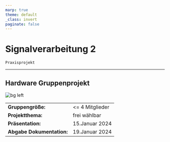 ```yaml
---
marp: true
theme: default
_class: invert
paginate: false         
---
```



# Signalverarbeitung 2
    Praxisprojekt

---

## Hardware Gruppenprojekt

![bg left](https://github.com/Nr44suessauer/MarkdownSheets/blob/main/Presentations/Pictures/functionOverconstruction.jpg?raw=true)


|  |  |
| ----------- | ----------- |
| **Gruppengröße:**| <= 4 Mitglieder |
| **Projektthema:** | frei wählbar |
| **Präsentation:** | 15.Januar 2024 |
| **Abgabe Dokumentation:**  | 19.Januar 2024 |

